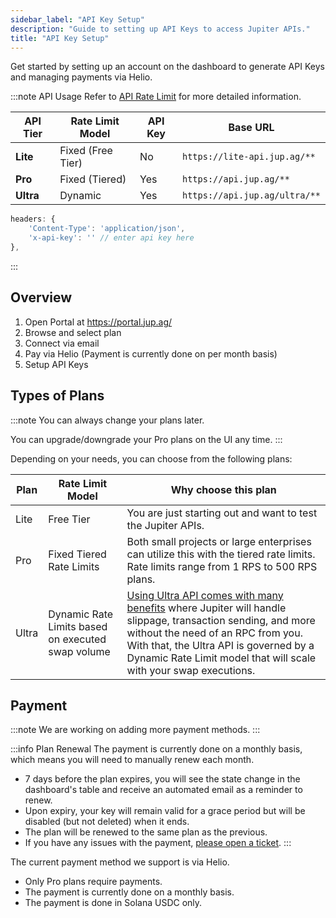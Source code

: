 ```yaml
---
sidebar_label: "API Key Setup"
description: "Guide to setting up API Keys to access Jupiter APIs."
title: "API Key Setup"
---
```


<head>
    <title>API Setup</title>
    <meta name="twitter:card" content="summary" />
</head>

Get started by setting up an account on the dashboard to generate API Keys and managing payments via Helio.

:::note API Usage
Refer to [API Rate Limit](/docs/api-rate-limit) for more detailed information.

| API Tier | Rate Limit Model | API Key | Base URL |
| --- | --- | --- | --- |
| **Lite** | Fixed (Free Tier) | No | `https://lite-api.jup.ag/**` |
| **Pro** | Fixed (Tiered) | Yes | `https://api.jup.ag/**` |
| **Ultra** | Dynamic | Yes | `https://api.jup.ag/ultra/**` |

```js
headers: {
    'Content-Type': 'application/json',
    'x-api-key': '' // enter api key here
},
```
:::

## Overview

1. Open Portal at https://portal.jup.ag/
2. Browse and select plan
3. Connect via email
4. Pay via Helio (Payment is currently done on per month basis)
5. Setup API Keys

## Types of Plans

:::note
You can always change your plans later.

You can upgrade/downgrade your Pro plans on the UI any time.
:::

Depending on your needs, you can choose from the following plans:

| Plan | Rate Limit Model | Why choose this plan |
| --- | --- | --- |
| Lite | Free Tier | You are just starting out and want to test the Jupiter APIs. |
| Pro | Fixed Tiered Rate Limits | Both small projects or large enterprises can utilize this with the tiered rate limits. Rate limits range from 1 RPS to 500 RPS plans. |
| Ultra | Dynamic Rate Limits based on executed swap volume | [Using Ultra API comes with many benefits](/docs/ultra-api) where Jupiter will handle slippage, transaction sending, and more without the need of an RPC from you. With that, the Ultra API is governed by a Dynamic Rate Limit model that will scale with your swap executions. |

## Payment

:::note
We are working on adding more payment methods.
:::

:::info Plan Renewal
The payment is currently done on a monthly basis, which means you will need to manually renew each month.

- 7 days before the plan expires, you will see the state change in the dashboard's table and receive an automated email as a reminder to renew.
- Upon expiry, your key will remain valid for a grace period but will be disabled (but not deleted) when it ends.
- The plan will be renewed to the same plan as the previous.
- If you have any issues with the payment, [please open a ticket](https://support.jup.ag/hc/en-us/requests/new?ticket_form_id=18069133114012&tf_18541841140892=api_or_developer_support).
:::

The current payment method we support is via Helio.
- Only Pro plans require payments.
- The payment is currently done on a monthly basis.
- The payment is done in Solana USDC only.
